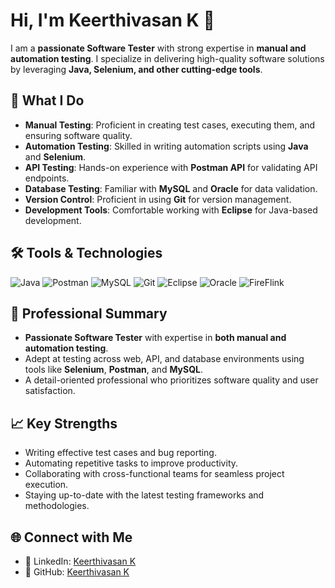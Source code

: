 # Hi, I'm Keerthivasan K 👋  

I am a **passionate Software Tester** with strong expertise in **manual and automation testing**. I specialize in delivering high-quality software solutions by leveraging **Java, Selenium, and other cutting-edge tools**.  

## 🚀 What I Do  
- **Manual Testing**: Proficient in creating test cases, executing them, and ensuring software quality.  
- **Automation Testing**: Skilled in writing automation scripts using **Java** and **Selenium**.  
- **API Testing**: Hands-on experience with **Postman API** for validating API endpoints.  
- **Database Testing**: Familiar with **MySQL** and **Oracle** for data validation.  
- **Version Control**: Proficient in using **Git** for version management.  
- **Development Tools**: Comfortable working with **Eclipse** for Java-based development.  

## 🛠️ Tools & Technologies  
<p align="left">  
  <img src="https://img.shields.io/badge/Java-%23ED8B00.svg?style=for-the-badge&logo=java&logoColor=white" alt="Java"/>  </
  <img src="https://img.shields.io/badge/Selenium-%43B02A.svg?style=for-the-badge&logo=selenium&logoColor=white" alt="Selenium"/>  
  <img src="https://img.shields.io/badge/Postman-FF6C37?style=for-the-badge&logo=postman&logoColor=white" alt="Postman"/>  
  <img src="https://img.shields.io/badge/MySQL-4479A1?style=for-the-badge&logo=mysql&logoColor=white" alt="MySQL"/>  
  <img src="https://img.shields.io/badge/Git-F05032?style=for-the-badge&logo=git&logoColor=white" alt="Git"/>  
 <img src="https://img.shields.io/badge/Eclipse-2C2255?style=for-the-badge&logo=eclipse&logoColor=white" alt="Eclipse"/>  
  <img src="https://img.shields.io/badge/Oracle-F80000?style=for-the-badge&logo=oracle&logoColor=white" alt="Oracle"/>  
  <img src="https://img.shields.io/badge/FireFlink-%23FF4500.svg?style=for-the-badge&logo=fire&logoColor=white" alt="FireFlink"/>
</p>  

## 💼 Professional Summary  
- **Passionate Software Tester** with expertise in **both manual and automation testing**.  
- Adept at testing across web, API, and database environments using tools like **Selenium**, **Postman**, and **MySQL**.  
- A detail-oriented professional who prioritizes software quality and user satisfaction.  

## 📈 Key Strengths  
- Writing effective test cases and bug reporting.  
- Automating repetitive tasks to improve productivity.  
- Collaborating with cross-functional teams for seamless project execution.  
- Staying up-to-date with the latest testing frameworks and methodologies.  

## 🌐 Connect with Me  
- 💼 LinkedIn: [Keerthivasan K](https://www.linkedin.com/in/keerthivasan-k-2k04)  
- 🔗 GitHub: [Keerthivasan K](https://github.com/keerthivasan0706)
